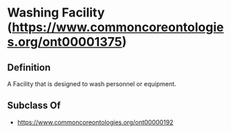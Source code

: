 # Washing Facility (https://www.commoncoreontologies.org/ont00001375)

## Definition
A Facility that is designed to wash personnel or equipment.

## Subclass Of
- https://www.commoncoreontologies.org/ont00000192

